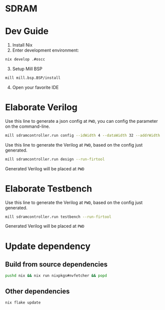 # SDRAM

# Dev Guide
1. Install Nix
2. Enter development environment:
```bash
nix develop .#oscc
```
3. Setup Mill BSP
```bash
mill mill.bsp.BSP/install
```
4. Open your favorite IDE

# Elaborate Verilog

Use this line to generate a json config at `PWD`, you can config the parameter on the command-line.
```bash
mill sdramcontroller.run config --idWidth 4 --dataWidth 32 --addrWidth 32 --csWidth 4
```

Use this line to generate the Verilog at `PWD`, based on the config just generated.
```bash
mill sdramcontroller.run design --run-firtool
```

Generated Verilog will be placed at `PWD`

# Elaborate Testbench

Use this line to generate the Verilog at `PWD`, based on the config just generated.

```bash
mill sdramcontroller.run testbench --run-firtool
```

Generated Verilog will be placed at `PWD`

# Update dependency

## Build from source dependencies
```bash
pushd nix && nix run nixpkgs#nvfetcher && popd
```

## Other dependencies
```bash
nix flake update
```
